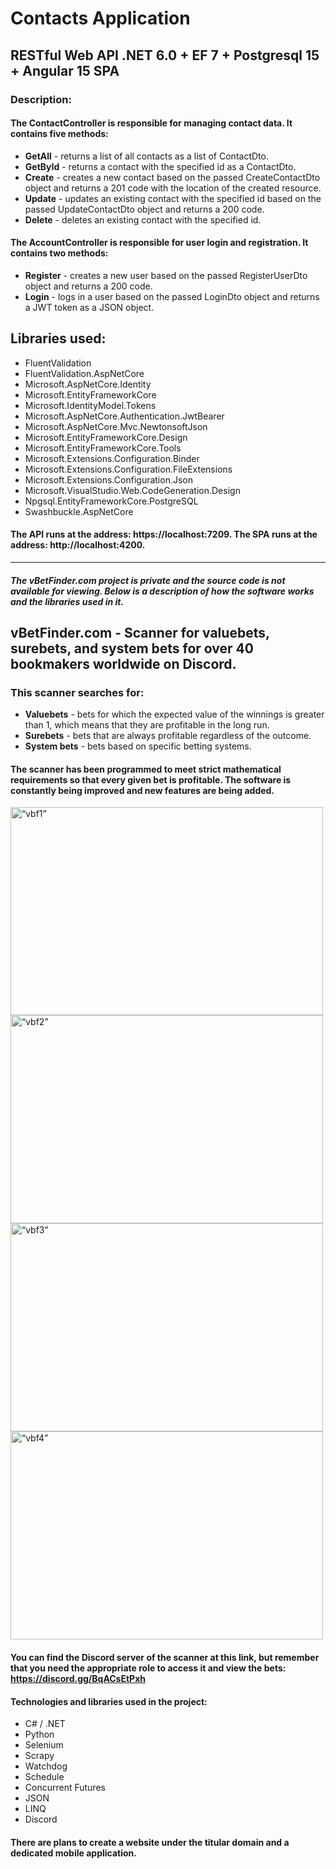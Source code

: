 # Contacts Application
## RESTful Web API .NET 6.0 + EF 7 + Postgresql 15 + Angular 15 SPA
### Description:

#### The ContactController is responsible for managing contact data. It contains five methods:

- **GetAll** - returns a list of all contacts as a list of ContactDto.
- **GetById** - returns a contact with the specified id as a ContactDto.
- **Create** - creates a new contact based on the passed CreateContactDto object and returns a 201 code with the location of the created resource.
- **Update** - updates an existing contact with the specified id based on the passed UpdateContactDto object and returns a 200 code.
- **Delete** - deletes an existing contact with the specified id.

#### The AccountController is responsible for user login and registration. It contains two methods:

- **Register** - creates a new user based on the passed RegisterUserDto object and returns a 200 code.
- **Login** - logs in a user based on the passed LoginDto object and returns a JWT token as a JSON object.

## Libraries used:

- FluentValidation
- FluentValidation.AspNetCore
- Microsoft.AspNetCore.Identity
- Microsoft.EntityFrameworkCore
- Microsoft.IdentityModel.Tokens
- Microsoft.AspNetCore.Authentication.JwtBearer
- Microsoft.AspNetCore.Mvc.NewtonsoftJson
- Microsoft.EntityFrameworkCore.Design
- Microsoft.EntityFrameworkCore.Tools
- Microsoft.Extensions.Configuration.Binder
- Microsoft.Extensions.Configuration.FileExtensions
- Microsoft.Extensions.Configuration.Json
- Microsoft.VisualStudio.Web.CodeGeneration.Design
- Npgsql.EntityFrameworkCore.PostgreSQL
- Swashbuckle.AspNetCore

#### The API runs at the address: https://localhost:7209. The SPA runs at the address: http://localhost:4200.



-------------------------------------------------------------------------------------------------------------------------------------------------------



##### The vBetFinder.com project is private and the source code is not available for viewing. Below is a description of how the software works and the libraries used in it.

## vBetFinder.com - Scanner for valuebets, surebets, and system bets for over 40 bookmakers worldwide on Discord.
### This scanner searches for:

- **Valuebets** - bets for which the expected value of the winnings is greater than 1, which means that they are profitable in the long run.
- **Surebets** - bets that are always profitable regardless of the outcome.
- **System bets** - bets based on specific betting systems.

#### The scanner has been programmed to meet strict mathematical requirements so that every given bet is profitable. The software is constantly being improved and new features are being added.


<img src="https://github.com/bartosz-domarski/vbetfinder.com/blob/main/img/vbf1.jpg" alt= “vbf1” width="500" height="333">            <img src="https://github.com/bartosz-domarski/vbetfinder.com/blob/main/img/vbf2.jpg" alt= “vbf2” width="500" height="333">
<img src="https://github.com/bartosz-domarski/vbetfinder.com/blob/main/img/vbf3.jpg" alt= “vbf3” width="500" height="333">            <img src="https://github.com/bartosz-domarski/vbetfinder.com/blob/main/img/vbf4.jpg" alt= “vbf4” width="500" height="333">

#### You can find the Discord server of the scanner at this link, but remember that you need the appropriate role to access it and view the bets: https://discord.gg/BqACsEtPxh

#### Technologies and libraries used in the project:
- C# / .NET
- Python
- Selenium
- Scrapy
- Watchdog
- Schedule
- Concurrent Futures
- JSON
- LINQ
- Discord

#### There are plans to create a website under the titular domain and a dedicated mobile application.
